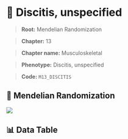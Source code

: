# 🧪 Discitis, unspecified

> **Root:** Mendelian Randomization

> **Chapter:** 13  

> **Chapter name:** Musculoskeletal

> **Phenotype:** Discitis, unspecified  

> **Code:** `M13_DISCITIS`

## 🧬 Mendelian Randomization  

<img src="/MR/Figures/Forward/M13_DISCITIS.png"/>

## 📊 Data Table

<CsvTableMRF src="/MR/Data/Forward/M13_DISCITIS.csv"/>
